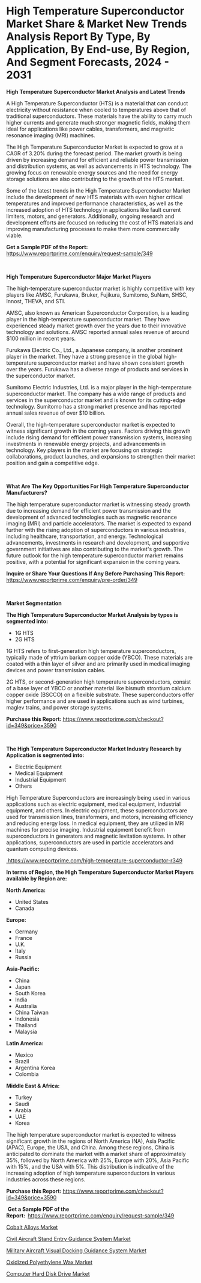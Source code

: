 <p><h1>High Temperature Superconductor Market Share & Market New Trends Analysis Report By Type, By Application, By End-use, By Region, And Segment Forecasts, 2024 - 2031</h1></p><p><strong>High Temperature Superconductor Market Analysis and Latest Trends</strong></p>
<p><p>A High Temperature Superconductor (HTS) is a material that can conduct electricity without resistance when cooled to temperatures above that of traditional superconductors. These materials have the ability to carry much higher currents and generate much stronger magnetic fields, making them ideal for applications like power cables, transformers, and magnetic resonance imaging (MRI) machines.</p><p>The High Temperature Superconductor Market is expected to grow at a CAGR of 3.20% during the forecast period. The market growth is being driven by increasing demand for efficient and reliable power transmission and distribution systems, as well as advancements in HTS technology. The growing focus on renewable energy sources and the need for energy storage solutions are also contributing to the growth of the HTS market.</p><p>Some of the latest trends in the High Temperature Superconductor Market include the development of new HTS materials with even higher critical temperatures and improved performance characteristics, as well as the increased adoption of HTS technology in applications like fault current limiters, motors, and generators. Additionally, ongoing research and development efforts are focused on reducing the cost of HTS materials and improving manufacturing processes to make them more commercially viable.</p></p>
<p><strong>Get a Sample PDF of the Report:&nbsp;</strong> <a href="https://www.reportprime.com/enquiry/request-sample/349">https://www.reportprime.com/enquiry/request-sample/349</a></p>
<p>&nbsp;</p>
<p><strong>High Temperature Superconductor Major Market Players</strong></p>
<p><p>The high-temperature superconductor market is highly competitive with key players like AMSC, Furukawa, Bruker, Fujikura, Sumitomo, SuNam, SHSC, Innost, THEVA, and STI. </p><p>AMSC, also known as American Superconductor Corporation, is a leading player in the high-temperature superconductor market. They have experienced steady market growth over the years due to their innovative technology and solutions. AMSC reported annual sales revenue of around $100 million in recent years.</p><p>Furukawa Electric Co., Ltd., a Japanese company, is another prominent player in the market. They have a strong presence in the global high-temperature superconductor market and have shown consistent growth over the years. Furukawa has a diverse range of products and services in the superconductor market.</p><p>Sumitomo Electric Industries, Ltd. is a major player in the high-temperature superconductor market. The company has a wide range of products and services in the superconductor market and is known for its cutting-edge technology. Sumitomo has a strong market presence and has reported annual sales revenue of over $10 billion.</p><p>Overall, the high-temperature superconductor market is expected to witness significant growth in the coming years. Factors driving this growth include rising demand for efficient power transmission systems, increasing investments in renewable energy projects, and advancements in technology. Key players in the market are focusing on strategic collaborations, product launches, and expansions to strengthen their market position and gain a competitive edge.</p></p>
<p>&nbsp;</p>
<p><strong>What Are The Key Opportunities For High Temperature Superconductor Manufacturers?</strong></p>
<p><p>The high temperature superconductor market is witnessing steady growth due to increasing demand for efficient power transmission and the development of advanced technologies such as magnetic resonance imaging (MRI) and particle accelerators. The market is expected to expand further with the rising adoption of superconductors in various industries, including healthcare, transportation, and energy. Technological advancements, investments in research and development, and supportive government initiatives are also contributing to the market's growth. The future outlook for the high temperature superconductor market remains positive, with a potential for significant expansion in the coming years.</p></p>
<p><strong>Inquire or Share Your Questions If Any Before Purchasing This Report:</strong> <a href="https://www.reportprime.com/enquiry/pre-order/349">https://www.reportprime.com/enquiry/pre-order/349</a></p>
<p>&nbsp;</p>
<p><strong>Market Segmentation</strong></p>
<p><strong>The High Temperature Superconductor Market Analysis by types is segmented into:</strong></p>
<p><ul><li>1G HTS</li><li>2G HTS</li></ul></p>
<p><p>1G HTS refers to first-generation high temperature superconductors, typically made of yttrium barium copper oxide (YBCO). These materials are coated with a thin layer of silver and are primarily used in medical imaging devices and power transmission cables. </p><p>2G HTS, or second-generation high temperature superconductors, consist of a base layer of YBCO or another material like bismuth strontium calcium copper oxide (BSCCO) on a flexible substrate. These superconductors offer higher performance and are used in applications such as wind turbines, maglev trains, and power storage systems.</p></p>
<p><strong>Purchase this Report:&nbsp;</strong><a href="https://www.reportprime.com/checkout?id=349&price=3590">https://www.reportprime.com/checkout?id=349&price=3590</a></p>
<p>&nbsp;</p>
<p><strong>The High Temperature Superconductor Market Industry Research by Application is segmented into:</strong></p>
<p><ul><li>Electric Equipment</li><li>Medical Equipment</li><li>Industrial Equipment</li><li>Others</li></ul></p>
<p><p>High Temperature Superconductors are increasingly being used in various applications such as electric equipment, medical equipment, industrial equipment, and others. In electric equipment, these superconductors are used for transmission lines, transformers, and motors, increasing efficiency and reducing energy loss. In medical equipment, they are utilized in MRI machines for precise imaging. Industrial equipment benefit from superconductors in generators and magnetic levitation systems. In other applications, superconductors are used in particle accelerators and quantum computing devices.</p></p>
<p><a href="https://www.reportprime.com/high-temperature-superconductor-r349">&nbsp;https://www.reportprime.com/high-temperature-superconductor-r349</a></p>
<p><strong>In terms of Region, the High Temperature Superconductor Market Players available by Region are:</strong></p>
<p>
    <p> <strong> North America: </strong>
        <ul>
            <li>United States</li>
            <li>Canada</li>
        </ul>
        </p> 
    <p> <strong> Europe: </strong>
        <ul>
            <li>Germany</li>
            <li>France</li>
            <li>U.K.</li>
            <li>Italy</li>
            <li>Russia</li>
        </ul>
        </p> 
    <p> <strong> Asia-Pacific: </strong>
        <ul>
            <li>China</li>
            <li>Japan</li>
            <li>South Korea</li>
            <li>India</li>
            <li>Australia</li>
            <li>China Taiwan</li>
            <li>Indonesia</li>
            <li>Thailand</li>
            <li>Malaysia</li>
        </ul>
        </p> 
    <p> <strong> Latin America: </strong>
        <ul>
            <li>Mexico</li>
            <li>Brazil</li>
            <li>Argentina Korea</li>
            <li>Colombia</li>
        </ul>
        </p> 
    <p> <strong> Middle East & Africa: </strong>
        <ul>
            <li>Turkey</li>
            <li>Saudi</li>
            <li>Arabia</li>
            <li>UAE</li>
            <li>Korea</li>
        </ul>
    </p>
    </p>
<p><p>The high temperature superconductor market is expected to witness significant growth in the regions of North America (NA), Asia Pacific (APAC), Europe, the USA, and China. Among these regions, China is anticipated to dominate the market with a market share of approximately 35%, followed by North America with 25%, Europe with 20%, Asia Pacific with 15%, and the USA with 5%. This distribution is indicative of the increasing adoption of high temperature superconductors in various industries across these regions.</p></p>
<p><strong>Purchase this Report: </strong><a href="https://www.reportprime.com/checkout?id=349&price=3590">https://www.reportprime.com/checkout?id=349&price=3590</a></p>
<p>&nbsp;<strong>Get a Sample PDF of the Report:&nbsp;&nbsp;</strong><a href="https://www.reportprime.com/enquiry/request-sample/349">https://www.reportprime.com/enquiry/request-sample/349</a></p>
<p><strong></strong></p>
<p><p><a href="https://github.com/angelajermaine/Market-Research-Report-List-4/blob/main/cobalt-alloys-market.md">Cobalt Alloys Market</a></p><p><a href="https://issuu.com/reportprime-2/docs/civil-aircraft-stand-entry-guidance_13d6698fe607f3">Civil Aircraft Stand Entry Guidance System Market</a></p><p><a href="https://issuu.com/reportprime-2/docs/military-aircraft-visual-docking-gu_9b8af49c1e5e1c">Military Aircraft Visual Docking Guidance System Market</a></p><p><a href="https://github.com/brendafegmorris532/Market-Research-Report-List-2/blob/main/oxidized-polyethylene-wax-market.md">Oxidized Polyethylene Wax Market</a></p><p><a href="https://www.linkedin.com/pulse/computer-hard-disk-drive-market-global-insights-sales-trends-tjdce?trackingId=Qu2F5RbWSLWKjNo40G8YDQ%3D%3D">Computer Hard Disk Drive Market</a></p></p>